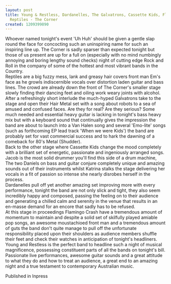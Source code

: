 ```yaml
---
layout: post
title: Young & Restless, Dardanelles, The Galvatrons, Cassette Kids, Flamingo Crash,
  Reptiles - The Corner
created: 1209399890
---
```

Whoever named tonight's event 'Uh Huh' should be given a gentle slap round the face for concocting such an uninspiring name for such an inspiring line up. The Corner is sadly sparser than expected tonight but those of us present are up for a full on (especially with no mind numbingly annoying and boring lengthy sound checks) night of cutting edge Rock and Roll in the company of some of the hottest and most vibrant bands in the Country.<br>Reptiles are a big fuzzy mess, lank and greasy hair covers front man Em's face as he growls indiscernible vocals over distortion laden guitar and bass lines. The crowd are already down the front of The Corner's smaller stage slowly finding their dancing feet and oiling work weary joints with alcohol.<br>After a refreshingly short interlude the much-hyped Galvatrons take to the stage and open their Hair Metal set with a song about robots to a sea of amused and confused faces. Are they for real? Are they serious? Some much needed and essential heavy guitar is lacking in tonight's bass heavy mix but with a keyboard sound that continually gives the impression the band are about to launch into a Van Halen song and several 'Emo-lite' songs (such as forthcoming EP lead track 'When we were Kids') the band are probably set for vast commercial success and to hark the dawning of a comeback for 80's Metal (Shudder).<br>Back to the other stage where Cassette Kids change the mood completely with a brilliant set of energetic, passionate and ingeniously arranged songs. Jacob is the most solid drummer you'll find this side of a drum machine, The two Daniels on bass and guitar conjure completely unique and amazing sounds out of their instruments whilst Katrina stalks the stage delivering her vocals in a fit of passion so intense she nearly disrobes herself in the process.<br>Dardanelles pull off yet another amazing set improving more with every performance, tonight the band are not only slick and tight, they also seem incredibly happy and composed, passing the feeling on to their audience and generating a chilled calm and serenity in the venue that results in an en-masse demand for an encore that sadly has to be refused.<br>At this stage in proceedings Flamingo Crash have a tremendous amount of momentum to maintain and despite a solid set of skilfully played amiable pop songs, an awesome moustachioed front man and a tremendous amount of guts the band don't quite manage to pull off the unfortunate responsibility placed upon their shoulders as audience members shuffle their feet and check their watches in anticipation of tonight's headliners.<br>Young and Restless is the perfect band to headline such a night of musical magnificence, possessing constituent parts of all the bands on tonight's bill. Passionate live performances, awesome guitar sounds and a great attitude to what they do and how to treat an audience, a great end to an amazing night and a true testament to contemporary Australian music.


Published in Inpress
